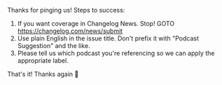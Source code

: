 Thanks for pinging us! Steps to success:

1. If you want coverage in Changelog News. Stop! GOTO https://changelog.com/news/submit
2. Use plain English in the issue title. Don't prefix it with "Podcast Suggestion" and the like.
3. Please tell us which podcast you're referencing so we can apply the appropriate label.

That's it! Thanks again 💚
